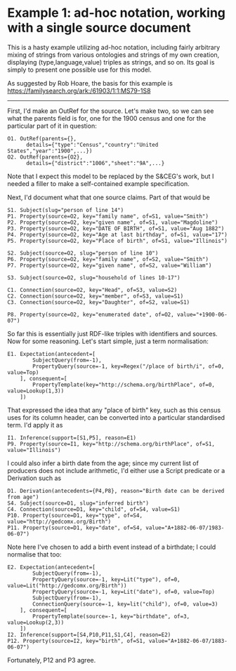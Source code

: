 Example 1: ad-hoc notation, working with a single source document
=================================================================

This is a hasty example utilizing ad-hoc notation, including fairly arbitrary mixing of strings from various ontologies and strings of my own creation, displaying (type,language,value) triples as strings, and so on.  Its goal is simply to present one possible use for this model.

As suggested by Rob Hoare, the basis for this example is https://familysearch.org/ark:/61903/1:1:MS79-1S8

----

First, I'd make an OutRef for the source.  Let's make two, so we can see what the parents field is for, one for the 1900 census and one for the particular part of it in question:

    O1. OutRef(parents={},
          details={"type":"Census","country":"United States","year":"1900",...})
    O2. OutRef(parents={O2},
          details={"district":"1006","sheet":"9A",...}

Note that I expect this model to be replaced by the S&CEG's work, but I needed a filler to make a self-contained example specification.

Next, I'd document what that one source claims.  Part of that would be

    S1. Subject(slug="person of line 14")
    P1. Property(source=O2, key="family name", of=S1, value="Smith")
    P2. Property(source=O2, key="given name", of=S1, value="Magdoline")
    P3. Property(source=O2, key="DATE OF BIRTH", of=S1, value="Aug 1882")
    P4. Property(source=O2, key="Age at last birthday", of=S1, value="17")
    P5. Property(source=O2, key="Place of birth", of=S1, value="Illinois")

    S2. Subject(source=O2, slug="person of line 10")
    P6. Property(source=O2, key="family name", of=S2, value="Smith")
    P7. Property(source=O2, key="given name", of=S2, value="William")

    S3. Subject(source=O2, slug="household of lines 10-17")

    C1. Connection(source=O2, key="Head", of=S3, value=S2)
    C2. Connection(source=O2, key="member", of=S3, value=S1)
    C3. Connection(source=O2, key="Daughter", of=S2, value=S1)

    P8. Property(source=O2, key="enumerated date", of=O2, value="+1900-06-07")

So far this is essentially just RDF-like triples with identifiers and sources.  Now for some reasoning.  Let's start simple, just a term normalisation:

    E1. Expectation(antecedent=[
            SubjectQuery(from=-1),
            PropertyQuery(source=-1, key=Regex("/place of birth/i", of=0, value=Top)
        ], consequent=[
            PropertyTemplate(key="http://schema.org/birthPlace", of=0, value=Lookup(1,3))
        ])

That expressed the idea that any "place of birth" key, such as this census uses for its column header, can be converted into a particular standardised term.  I'd apply it as

    I1. Inference(support=[S1,P5], reason=E1)
    P9. Property(source=I1, key="http://schema.org/birthPlace", of=S1, value="Illinois")

I could also infer a birth date from the age; since my current list of producers does not include arithmetic, I'd either use a Script predicate or a Derivation such as

    D1. Derivation(antecedents={P4,P8}, reason="Birth date can be derived from age")
    S4. Subject(source=D1, slug="inferred birth")
    C4. Connection(source=D1, key="child", of=S4, value=S1)
    P10. Property(source=D1, key="type", of=S4, value="http://gedcomx.org/Birth")
    P11. Property(source=D1, key="date", of=S4, value="A+1882-06-07/1983-06-07")

Note here I've chosen to add a birth event instead of a birthdate; I could normalise that too:

    E2. Expectation(antecedent=[
            SubjectQuery(from=-1),
            PropertyQuery(source=-1, key=Lit("type"), of=0, value=Lit("http://gedcomx.org/Birth"))
            PropertyQuery(source=-1, key=Lit("date"), of=0, value=Top)
            SubjectQuery(from=-1),
            ConnectionQuery(source=-1, key=lit("child"), of=0, value=3)
        ], consequent=[
            PropertyTemplate(source=-1, key="birthdate", of=3, value=Lookup(2,3))
        ])
    I2. Inference(support=[S4,P10,P11,S1,C4], reason=E2)
    P12. Property(source=I2, key="birth", of=S1, value="A+1882-06-07/1883-06-07")

Fortunately, P12 and P3 agree.



